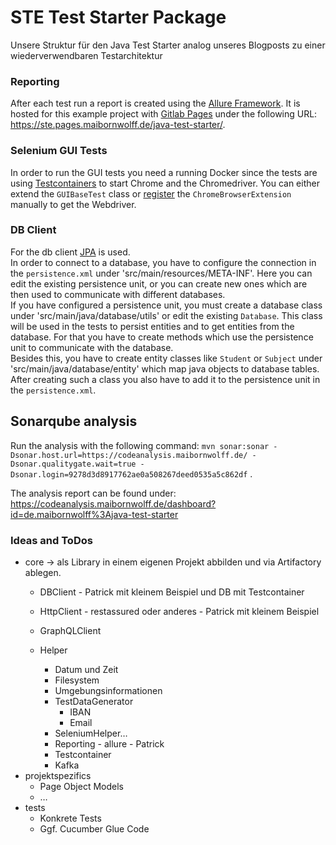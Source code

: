 # STE Test Starter Package

Unsere Struktur für den Java Test Starter analog unseres Blogposts zu einer wiederverwendbaren Testarchitektur

### Reporting

After each test run a report is created using the [Allure Framework](https://docs.qameta.io/allure/). It is hosted for
this example project with [Gitlab Pages](https://docs.gitlab.com/ee/user/project/pages/) under the following
URL: https://ste.pages.maibornwolff.de/java-test-starter/.

### Selenium GUI Tests

In order to run the GUI tests you need a running Docker since the tests are
using [Testcontainers](https://www.testcontainers.org/modules/webdriver_containers/) to start Chrome and the
Chromedriver. You can either extend the `GUIBaseTest` class
or [register](https://junit.org/junit5/docs/current/user-guide/#extensions-registration-programmatic)
the `ChromeBrowserExtension` manually to get the Webdriver.

### DB Client

For the db client [JPA](https://docs.spring.io/spring-data/jpa/docs/current/reference/html/#reference) is used.\
In order to connect to a database, you have to configure the connection in the `persistence.xml` under
'src/main/resources/META-INF'. Here you can edit the existing persistence unit, or you can create new ones which are
then used to communicate with different databases.\
If you have configured a persistence unit, you must create a database class under 'src/main/java/database/utils' or edit
the existing `Database`. This class will be used in the tests to persist entities and to get entities from the database.
For that you have to create methods which use the persistence unit to communicate with the database.\
Besides this, you have to create entity classes like `Student` or `Subject` under 'src/main/java/database/entity' which
map java objects to database tables. After creating such a class you also have to add it to the persistence unit in
the `persistence.xml`.

## Sonarqube analysis

Run the analysis with the following
command: `mvn sonar:sonar -Dsonar.host.url=https://codeanalysis.maibornwolff.de/ -Dsonar.qualitygate.wait=true -Dsonar.login=9278d3d8917762ae0a508267deed0535a5c862df`
.

The analysis report can be found
under: https://codeanalysis.maibornwolff.de/dashboard?id=de.maibornwolff%3Ajava-test-starter

### Ideas and ToDos

* core -> als Library in einem eigenen Projekt abbilden und via Artifactory ablegen.
	* DBClient - Patrick mit kleinem Beispiel und DB mit Testcontainer

	* HttpClient - restassured oder anderes - Patrick mit kleinem Beispiel
	* GraphQLClient
	* Helper
		* Datum und Zeit
		* Filesystem
		* Umgebungsinformationen
		* TestDataGenerator
			* IBAN
			* Email
        * SeleniumHelper…
		* Reporting - allure - Patrick
		* Testcontainer
		* Kafka
* projektspezifics
    * Page Object Models
    * …
* tests
    * Konkrete Tests
    * Ggf. Cucumber Glue Code
